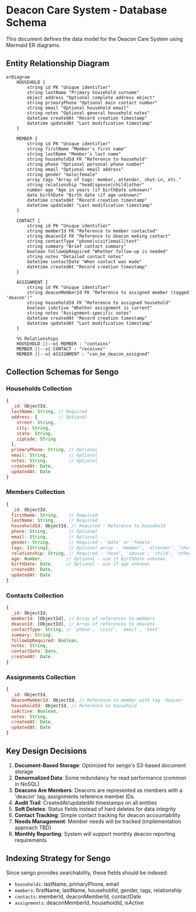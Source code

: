 # Deacon Care System - Database Schema

This document defines the data model for the Deacon Care System using Mermaid ER diagrams.

## Entity Relationship Diagram

```mermaid
erDiagram
    HOUSEHOLD {
        string id PK "Unique identifier"
        string lastName "Primary household surname"
        object address "Optional complete address object"
        string primaryPhone "Optional main contact number"
        string email "Optional household email"
        string notes "Optional general household notes"
        datetime createdAt "Record creation timestamp"
        datetime updatedAt "Last modification timestamp"
    }
    
    MEMBER {
        string id PK "Unique identifier"
        string firstName "Member's first name"
        string lastName "Member's last name"
        string householdId FK "Reference to household"
        string phone "Optional personal phone number"
        string email "Optional email address"
        string gender "male|female"
        array tags "Array of tags: member, attender, shut-in, etc."
        string relationship "head|spouse|child|other"
        number age "Age in years (if birthDate unknown)"
        date birthDate "Birth date (if age unknown)"
        datetime createdAt "Record creation timestamp"
        datetime updatedAt "Last modification timestamp"
    }
    
    CONTACT {
        string id PK "Unique identifier"
        string memberId FK "Reference to member contacted"
        string deaconId FK "Reference to deacon making contact"
        string contactType "phone|visit|email|text"
        string summary "Brief contact summary"
        boolean followUpRequired "Whether follow-up is needed"
        string notes "Detailed contact notes"
        datetime contactDate "When contact was made"
        datetime createdAt "Record creation timestamp"
    }
    
    ASSIGNMENT {
        string id PK "Unique identifier"
        string deaconMemberId FK "Reference to assigned member (tagged 'deacon')"
        string householdId FK "Reference to assigned household"
        boolean isActive "Whether assignment is current"
        string notes "Assignment-specific notes"
        datetime createdAt "Record creation timestamp"
        datetime updatedAt "Last modification timestamp"
    }

    %% Relationships
    HOUSEHOLD ||--o{ MEMBER : "contains"
    MEMBER ||--o{ CONTACT : "receives"
    MEMBER ||--o{ ASSIGNMENT : "can_be_deacon_assigned"
```

## Collection Schemas for Sengo

### Households Collection
```javascript
{
  _id: ObjectId,
  lastName: String, // Required
  address: {        // Optional
    street: String,
    city: String,
    state: String,
    zipCode: String
  },
  primaryPhone: String, // Optional
  email: String,        // Optional
  notes: String,        // Optional
  createdAt: Date,
  updatedAt: Date
}
```

### Members Collection
```javascript
{
  _id: ObjectId,
  firstName: String,    // Required
  lastName: String,     // Required
  householdId: ObjectId, // Required - Reference to household
  phone: String,        // Optional
  email: String,        // Optional
  gender: String,       // Required - 'male' or 'female'
  tags: [String],       // Optional array - 'member', 'attender', 'shut-in', 'cancer', 'long-term-needs', 'widow', 'widower', 'married'
  relationship: String, // Required - 'head', 'spouse', 'child', 'other'
  age: Number,         // Optional - use if birthDate unknown
  birthDate: Date,     // Optional - use if age unknown
  createdAt: Date,
  updatedAt: Date
}
```

### Contacts Collection
```javascript
{
  _id: ObjectId,
  memberId: [ObjectId], // Array of references to members
  deaconId: [ObjectId], // Array of references to deacons
  contactType: String, // 'phone', 'visit', 'email', 'text'
  summary: String,
  followUpRequired: Boolean,
  notes: String,
  contactDate: Date,
  createdAt: Date
}
```



### Assignments Collection
```javascript
{
  _id: ObjectId,
  deaconMemberId: ObjectId, // Reference to member with tag 'deacon'
  householdId: ObjectId, // Reference to household
  isActive: Boolean,
  notes: String,
  createdAt: Date,
  updatedAt: Date
}
```

## Key Design Decisions

1. **Document-Based Storage**: Optimized for sengo's S3-based document storage
2. **Denormalized Data**: Some redundancy for read performance (common in NoSQL)
3. **Deacons Are Members**: Deacons are represented as members with a 'deacon' tag; assignments reference member IDs.
4. **Audit Trail**: CreatedAt/updatedAt timestamps on all entities
5. **Soft Deletes**: Status fields instead of hard deletes for data integrity
6. **Contact Tracking**: Simple contact tracking for deacon accountability
7. **Needs Management**: Member needs will be tracked (implementation approach TBD)
8. **Monthly Reporting**: System will support monthly deacon reporting requirements

## Indexing Strategy for Sengo

Since sengo provides searchability, these fields should be indexed:
- `households`: lastName, primaryPhone, email
- `members`: firstName, lastName, householdId, gender, tags, relationship
- `contacts`: memberId, deaconMemberId, contactDate
- `assignments`: deaconMemberId, householdId, isActive
